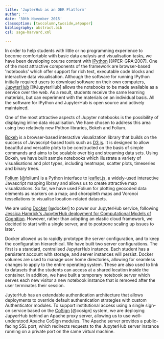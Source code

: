 ```yaml
---
title: 'JupterHub as an OER Platform'
author: ''
date: '30th November 2015'
classoption: [twocolumn,twoside,a4paper]
bibliography: abstract.bib
csl: sage-harvard.xml

---
```








In order to help students with little or no programming experience to
become comfortable with basic data analysis and visualisation tasks, we
have been developing course content with [IPython](http://ipython.org) [@PER-GRA:2007].  One of the most attractive components of the framework are browser-based 'notebooks' which offer support for rich text, 
executable code blocks and interactive data visualisation. Although the software for running IPython initially required users to download software on their own computers, 
[JupyterHub](https://github.com/jupyter/jupyterhub) [@JupyterHub] allows the notebooks to be made available as a service over the web. As a result, students receive the same learning materials, but can experiment with the materials on an individual basis. All the software for IPython and JupyterHub is open source and actively maintained.


One of the most attractive aspects of Jupyter notebooks is the possibility
of displaying inline data visualisation. We have chosen to address this
area using two relatively new Python libraries, Bokeh and Folium.

[Bokeh](http://bokeh.pydata.org) is a browser-based interactive
visualization library that builds on the success of Javascript-based tools
such as [D3.js](http://d3js.org). It is designed to allow beautiful and
versatile plots to be constructed on the basis of simple commands and aims
to be scalable over big and streaming data sets. Using Bokeh, we have built
sample notebooks which illustrate a variety of visualisations and plot
types, including heatmaps, scatter plots, timeseries and binary trees. 

[Folium](http://folium.readthedocs.org/) [@folium] is a Python interface to
[leaflet.js](http://leafletjs.com), a widely-used interactive Javascript
mapping library and allows us to create attractive map visualizations.  So
far, we have used Folium for plotting geocoded data elements as markers on
a map; and choropleth maps and Voronoi tessellations to visualise
location-related datasets.

We are using [Docker](https://www.docker.com/) [@docker] to power our JupyterHub
service, following [Jessica Hamrick's JupyterHub deployment for
Computational Models of Cognition][hamrick]. However, rather than adopting
an elastic cloud framework, we decided to start with a single server, and
to postpone scaling up issues to later.

Docker allowed us to rapidly prototype the server configuration, and to
keep the configuration hierarchical. We have built two server
configurations. The first is a standard, centralised JupyterHub instance.
Each student has a persistent account with storage, and server instances
will persist. Docker volumes are used to manage user home directories,
allowing for seamless changes to apply to the entire operating system.
These are also used to link to datasets that the students can access at a
shared location inside the container. In addition, we have built a
temporary notebook server which  serves each new visitor a new notebook
instance that is removed after the user terminates their session. 

JuyterHub has an extendable authentication architecture that allows
deployments to override default authentication strategies with custom
Authenticator modules. To support institutional access using a single
sign-on service based on the [CoSign](http://weblogin.org/) [@cosign] system, we are
deploying JupyerHub behind an Apache proxy server, allowing us to use
well-understood Apache CoSign modules. The Apache server provides a
public-facing SSL port, which redirects requests to the JupyterHub server
instance running on a private port on the same virtual machine. 

[hamrick]: https://developer.rackspace.com/blog/deploying-jupyterhub-for-education/
[tmpnb]: tmphhhh://github.com/jupyter/tmpnb 
  
